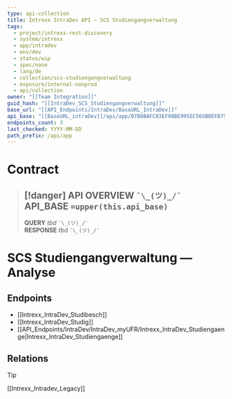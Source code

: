 ```yaml
---
type: api-collection
title: Intrexx IntraDev API — SCS Studiengangverwaltung
tags:
  - project/intrexx-rest-discovery
  - system/intrexx
  - app/intradev
  - env/dev
  - status/wip
  - spec/none
  - lang/de
  - collection/scs-studiengangverwaltung
  - exposure/internal-nonprod
  - api/collection
owner: "[[Team Integration]]"
guid_hash: "[[IntraDev_SCS_Studiengangverwaltung]]"
base_url: "[[API_Endpoints/IntraDev/BaseURL_IntraDev]]"
api_base: "[[BaseURL_intraDev]]/api/app/07B8BAFC83EF90BE995EC565B0EFB7512E0538E3"
endpoints_count: 3
last_checked: YYYY-MM-DD
path_prefix: /api/app
---
```




#  Contract

> [!danger] API OVERVIEW `¯\_(ツ)_/¯`
> **API_BASE** `=upper(this.api_base)`
> ---
> **QUERY** _tbd_ `¯\_(ツ)_/¯`  
> **RESPONSE** _tbd_ `¯\_(ツ)_/¯`

# SCS Studiengangverwaltung — Analyse

## Endpoints
- [[Intrexx_IntraDev_Studibesch]]
- [[Intrexx_IntraDev_Studig]]
- [[API_Endpoints/IntraDev/IntraDev_myUFR/Intrexx_IntraDev_Studiengaenge|Intrexx_IntraDev_Studiengaenge]]


## Relations
> [!tip]
> [[Intrexx_Intradev_Legacy]]

